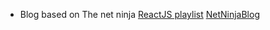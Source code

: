 - Blog based on The net ninja [ReactJS playlist](https://www.youtube.com/watch?v=jQc_bTFZ5_I&list=PL4cUxeGkcC9gZD-Tvwfod2gaISzfRiP9d&index=15)
[NetNinjaBlog](https://netninjablog.netlify.app/)